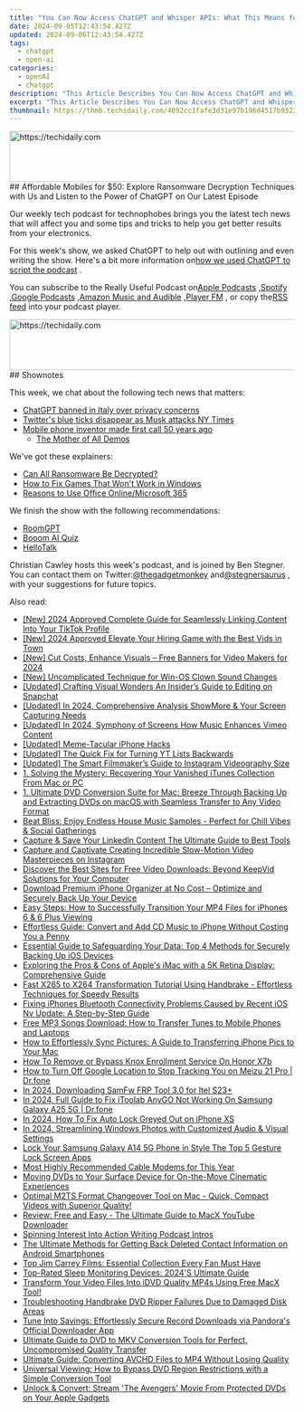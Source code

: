 ```yaml
---
title: "You Can Now Access ChatGPT and Whisper APIs: What This Means for Businesses"
date: 2024-09-05T12:43:54.427Z
updated: 2024-09-06T12:43:54.427Z
tags:
  - chatgpt
  - open-ai
categories:
  - openAI
  - chatgpt
description: "This Article Describes You Can Now Access ChatGPT and Whisper APIs: What This Means for Businesses"
excerpt: "This Article Describes You Can Now Access ChatGPT and Whisper APIs: What This Means for Businesses"
thumbnail: https://thmb.techidaily.com/4892cc1fafe3d31e97b196d4517b9323f9c488cf1481955b4a1bd1f77d8839e7.jpg
---
```


<!-- affiliate ads begin -->
<a href="https://ephamedtechinc.pxf.io/c/5597632/2137215/26400" target="_top" id="2137215">
  <img src="//a.impactradius-go.com/display-ad/26400-2137215" border="0" alt="https://techidaily.com" width="728" height="90"/>
</a>
<img height="0" width="0" src="https://ephamedtechinc.pxf.io/i/5597632/2137215/26400" style="position:absolute;visibility:hidden;" border="0" />
<!-- affiliate ads end -->
## Affordable Mobiles for $50: Explore Ransomware Decryption Techniques with Us and Listen to the Power of ChatGPT on Our Latest Episode

 Our weekly tech podcast for technophobes brings you the latest tech news that will affect you and some tips and tricks to help you get better results from your electronics.

 For this week's show, we asked ChatGPT to help out with outlining and even writing the show. Here's a bit more information on[how we used ChatGPT to script the podcast](https://www.makeuseof.com/i-used-chatgpt-to-script-a-podcast-heres-what-happened/) .

 You can subscribe to the Really Useful Podcast on[Apple Podcasts](https://podcasts.apple.com/gb/podcast/the-really-useful-podcast/id1437847131?mt=2) ,[Spotify](https://open.spotify.com/show/283gDxLd6OTNEpRq6tN7ha) ,[Google Podcasts](https://www.google.com/podcasts?feed=aHR0cHM6Ly9hbmNob3IuZm0vcy8zMWJlNDcwL3BvZGNhc3QvcnNz) ,[Amazon Music and Audible](https://music.amazon.co.uk/podcasts/20ab73d4-5da2-46c7-a17f-dc6eb39bdb48/The-Really-Useful-Podcast) ,[Player FM](https://player.fm/series/the-really-useful-podcast-2491856) , or copy the[RSS feed](https://feeds.transistor.fm/the-really-useful-podcast) into your podcast player.

<!-- affiliate ads begin -->
<a href="https://appsumo.8odi.net/c/5597632/2130875/7443" target="_top" id="2130875">
  <img src="//a.impactradius-go.com/display-ad/7443-2130875" border="0" alt="https://techidaily.com" width="728" height="90"/>
</a>
<img height="0" width="0" src="https://appsumo.8odi.net/i/5597632/2130875/7443" style="position:absolute;visibility:hidden;" border="0" />
<!-- affiliate ads end -->
## Shownotes

This week, we chat about the following tech news that matters:

* [ChatGPT banned in Italy over privacy concerns](https://www.bbc.co.uk/news/technology-65139406)
* [Twitter's blue ticks disappear as Musk attacks NY Times](https://www.bbc.co.uk/news/technology-65156216)
* [Mobile phone inventor made first call 50 years ago](https://www.bbc.co.uk/news/technology-65112048)  
  * [The Mother of All Demos](https://www.youtube.com/watch?v=B6rKUf9DWRI)

We've got these explainers:

* [Can All Ransomware Be Decrypted?](https://www.makeuseof.com/can-all-ransomware-be-decrypted/)
* [How to Fix Games That Won't Work in Windows](https://www.makeuseof.com/fix-games-not-working-windows/)
* [Reasons to Use Office Online/Microsoft 365](https://www.makeuseof.com/tag/dont-pay-word-5-reasons-use-office-online/)

We finish the show with the following recommendations:

* [RoomGPT](http://https://www.roomgpt.io/)
* [Booom AI Quiz](https://booom.ai/)
* [HelloTalk](https://www.hellotalk.com/?lang=en)

 Christian Cawley hosts this week's podcast, and is joined by Ben Stegner. You can contact them on Twitter:[@thegadgetmonkey](https://twitter.com/thegadgetmonkey) and[@stegnersaurus](https://twitter.com/stegnersaurus) , with your suggestions for future topics.


<ins class="adsbygoogle"
     style="display:block"
     data-ad-format="autorelaxed"
     data-ad-client="ca-pub-7571918770474297"
     data-ad-slot="1223367746"></ins>



<ins class="adsbygoogle"
     style="display:block"
     data-ad-client="ca-pub-7571918770474297"
     data-ad-slot="8358498916"
     data-ad-format="auto"
     data-full-width-responsive="true"></ins>

<span class="atpl-alsoreadstyle">Also read:</span>
<div><ul>
<li><a href="https://fox-friendly.techidaily.com/new-2024-approved-complete-guide-for-seamlessly-linking-content-into-your-tiktok-profile/"><u>[New] 2024 Approved  Complete Guide for Seamlessly Linking Content Into Your TikTok Profile</u></a></li>
<li><a href="https://youtube-sure.techidaily.com/024-approved-elevate-your-hiring-game-with-the-best-vids-in-town/"><u>[New] 2024 Approved  Elevate Your Hiring Game with the Best Vids in Town</u></a></li>
<li><a href="https://youtube-data.techidaily.com/ut-costs-enhance-visuals-free-banners-for-video-makers-for-2024/"><u>[New] Cut Costs, Enhance Visuals – Free Banners for Video Makers for 2024</u></a></li>
<li><a href="https://some-guidance.techidaily.com/new-uncomplicated-technique-for-win-os-clown-sound-changes/"><u>[New] Uncomplicated Technique for Win-OS Clown Sound Changes</u></a></li>
<li><a href="https://snapchat-videos.techidaily.com/updated-crafting-visual-wonders-an-insiders-guide-to-editing-on-snapchat/"><u>[Updated] Crafting Visual Wonders  An Insider’s Guide to Editing on Snapchat</u></a></li>
<li><a href="https://visual-screen-recording.techidaily.com/updated-in-2024-comprehensive-analysis-showmore-and-your-screen-capturing-needs/"><u>[Updated] In 2024, Comprehensive Analysis  ShowMore & Your Screen Capturing Needs</u></a></li>
<li><a href="https://vimeo-videos.techidaily.com/updated-in-2024-symphony-of-screens-how-music-enhances-vimeo-content/"><u>[Updated] In 2024, Symphony of Screens  How Music Enhances Vimeo Content</u></a></li>
<li><a href="https://extra-support.techidaily.com/updated-meme-tacular-iphone-hacks/"><u>[Updated] Meme-Tacular iPhone Hacks</u></a></li>
<li><a href="https://youtube-blog.techidaily.com/ed-the-quick-fix-for-turning-yt-lists-backwards/"><u>[Updated] The Quick Fix for Turning YT Lists Backwards</u></a></li>
<li><a href="https://instagram-video-files.techidaily.com/updated-the-smart-filmmakers-guide-to-instagram-videography-size/"><u>[Updated] The Smart Filmmaker’s Guide to Instagram Videography Size</u></a></li>
<li><a href="https://tech-revival.techidaily.com/1-solving-the-mystery-recovering-your-vanished-itunes-collection-from-mac-or-pc/"><u>1. Solving the Mystery: Recovering Your Vanished iTunes Collection From Mac or PC</u></a></li>
<li><a href="https://tech-revival.techidaily.com/1-ultimate-dvd-conversion-suite-for-mac-breeze-through-backing-up-and-extracting-dvds-on-macos-with-seamless-transfer-to-any-video-format/"><u>1. Ultimate DVD Conversion Suite for Mac: Breeze Through Backing Up and Extracting DVDs on macOS with Seamless Transfer to Any Video Format</u></a></li>
<li><a href="https://tech-revival.techidaily.com/beat-bliss-enjoy-endless-house-music-samples-perfect-for-chill-vibes-and-social-gatherings/"><u>Beat Bliss: Enjoy Endless House Music Samples - Perfect for Chill Vibes & Social Gatherings</u></a></li>
<li><a href="https://fox-http.techidaily.com/capture-and-save-your-linkedin-content-the-ultimate-guide-to-best-tools/"><u>Capture & Save Your LinkedIn Content  The Ultimate Guide to Best Tools</u></a></li>
<li><a href="https://instagram-videos.techidaily.com/capture-and-captivate-creating-incredible-slow-motion-video-masterpieces-on-instagram/"><u>Capture and Captivate  Creating Incredible Slow-Motion Video Masterpieces on Instagram</u></a></li>
<li><a href="https://tech-revival.techidaily.com/discover-the-best-sites-for-free-video-downloads-beyond-keepvid-solutions-for-your-computer/"><u>Discover the Best Sites for Free Video Downloads: Beyond KeepVid Solutions for Your Computer</u></a></li>
<li><a href="https://tech-revival.techidaily.com/download-premium-iphone-organizer-at-no-cost-optimize-and-securely-back-up-your-device/"><u>Download Premium iPhone Organizer at No Cost – Optimize and Securely Back Up Your Device</u></a></li>
<li><a href="https://tech-revival.techidaily.com/easy-steps-how-to-successfully-transition-your-mp4-files-for-iphones-6-and-6-plus-viewing/"><u>Easy Steps: How to Successfully Transition Your MP4 Files for iPhones 6 & 6 Plus Viewing</u></a></li>
<li><a href="https://tech-revival.techidaily.com/effortless-guide-convert-and-add-cd-music-to-iphone-without-costing-you-a-penny/"><u>Effortless Guide: Convert and Add CD Music to iPhone Without Costing You a Penny</u></a></li>
<li><a href="https://tech-revival.techidaily.com/essential-guide-to-safeguarding-your-data-top-4-methods-for-securely-backing-up-ios-devices/"><u>Essential Guide to Safeguarding Your Data: Top 4 Methods for Securely Backing Up iOS Devices</u></a></li>
<li><a href="https://tech-revival.techidaily.com/exploring-the-pros-and-cons-of-apples-imac-with-a-5k-retina-display-comprehensive-guide/"><u>Exploring the Pros & Cons of Apple's iMac with a 5K Retina Display: Comprehensive Guide</u></a></li>
<li><a href="https://tech-revival.techidaily.com/fast-x265-to-x264-transformation-tutorial-using-handbrake-effortless-techniques-for-speedy-results/"><u>Fast X265 to X264 Transformation Tutorial Using Handbrake - Effortless Techniques for Speedy Results</u></a></li>
<li><a href="https://tech-revival.techidaily.com/fixing-iphones-bluetooth-connectivity-problems-caused-by-recent-ios-nv-update-a-step-by-step-guide/"><u>Fixing iPhones Bluetooth Connectivity Problems Caused by Recent iOS Nv Update: A Step-by-Step Guide</u></a></li>
<li><a href="https://tech-revival.techidaily.com/free-mp3-songs-download-how-to-transfer-tunes-to-mobile-phones-and-laptops/"><u>Free MP3 Songs Download: How to Transfer Tunes to Mobile Phones and Laptops</u></a></li>
<li><a href="https://tech-revival.techidaily.com/how-to-effortlessly-sync-pictures-a-guide-to-transferring-iphone-pics-to-your-mac/"><u>How to Effortlessly Sync Pictures: A Guide to Transferring iPhone Pics to Your Mac</u></a></li>
<li><a href="https://unlock-android.techidaily.com/how-to-remove-or-bypass-knox-enrollment-service-on-honor-x7b-by-drfone-android/"><u>How To Remove or Bypass Knox Enrollment Service On Honor X7b</u></a></li>
<li><a href="https://android-location-track.techidaily.com/how-to-turn-off-google-location-to-stop-tracking-you-on-meizu-21-pro-drfone-by-drfone-virtual-android/"><u>How to Turn Off Google Location to Stop Tracking You on Meizu 21 Pro | Dr.fone</u></a></li>
<li><a href="https://unlock-android.techidaily.com/in-2024-downloading-samfw-frp-tool-30-for-itel-s23plus-by-drfone-android/"><u>In 2024, Downloading SamFw FRP Tool 3.0 for Itel S23+</u></a></li>
<li><a href="https://review-topics.techidaily.com/in-2024-full-guide-to-fix-itoolab-anygo-not-working-on-samsung-galaxy-a25-5g-drfone-by-drfone-virtual-android/"><u>In 2024, Full Guide to Fix iToolab AnyGO Not Working On Samsung Galaxy A25 5G | Dr.fone</u></a></li>
<li><a href="https://ios-unlock.techidaily.com/in-2024-how-to-fix-auto-lock-greyed-out-on-iphone-xs-by-drfone-ios/"><u>In 2024, How To Fix Auto Lock Greyed Out on iPhone XS</u></a></li>
<li><a href="https://some-approaches.techidaily.com/in-2024-streamlining-windows-photos-with-customized-audio-and-visual-settings/"><u>In 2024, Streamlining Windows Photos with Customized Audio & Visual Settings</u></a></li>
<li><a href="https://android-unlock.techidaily.com/lock-your-samsung-galaxy-a14-5g-phone-in-style-the-top-5-gesture-lock-screen-apps-by-drfone-android/"><u>Lock Your Samsung Galaxy A14 5G Phone in Style The Top 5 Gesture Lock Screen Apps</u></a></li>
<li><a href="https://buynow-marvelous.techidaily.com/most-highly-recommended-cable-modems-for-this-year/"><u>Most Highly Recommended Cable Modems for This Year</u></a></li>
<li><a href="https://tech-revival.techidaily.com/moving-dvds-to-your-surface-device-for-on-the-move-cinematic-experiences/"><u>Moving DVDs to Your Surface Device for On-the-Move Cinematic Experiences</u></a></li>
<li><a href="https://tech-revival.techidaily.com/optimal-m2ts-format-changeover-tool-on-mac-quick-compact-videos-with-superior-quality/"><u>Optimal M2TS Format Changeover Tool on Mac - Quick, Compact Videos with Superior Quality!</u></a></li>
<li><a href="https://tech-revival.techidaily.com/review-free-and-easy-the-ultimate-guide-to-macx-youtube-downloader/"><u>Review: Free and Easy - The Ultimate Guide to MacX YouTube Downloader</u></a></li>
<li><a href="https://extra-resources.techidaily.com/spinning-interest-into-action-writing-podcast-intros/"><u>Spinning Interest Into Action  Writing Podcast Intros</u></a></li>
<li><a href="https://tech-renaissance.techidaily.com/the-ultimate-methods-for-getting-back-deleted-contact-information-on-android-smartphones/"><u>The Ultimate Methods for Getting Back Deleted Contact Information on Android Smartphones</u></a></li>
<li><a href="https://tech-revival.techidaily.com/top-jim-carrey-films-essential-collection-every-fan-must-have/"><u>Top Jim Carrey Films: Essential Collection Every Fan Must Have</u></a></li>
<li><a href="https://buynow-tips.techidaily.com/top-rated-sleep-monitoring-devices-2024s-ultimate-guide/"><u>Top-Rated Sleep Monitoring Devices: 2024'S Ultimate Guide</u></a></li>
<li><a href="https://tech-revival.techidaily.com/transform-your-video-files-into-idvd-quality-mp4s-using-free-macx-tool/"><u>Transform Your Video Files Into iDVD Quality MP4s Using Free MacX Tool!</u></a></li>
<li><a href="https://tech-revival.techidaily.com/troubleshooting-handbrake-dvd-ripper-failures-due-to-damaged-disk-areas/"><u>Troubleshooting Handbrake DVD Ripper Failures Due to Damaged Disk Areas</u></a></li>
<li><a href="https://tech-revival.techidaily.com/tune-into-savings-effortlessly-secure-record-downloads-via-pandoras-official-downloader-app/"><u>Tune Into Savings: Effortlessly Secure Record Downloads via Pandora's Official Downloader App</u></a></li>
<li><a href="https://tech-revival.techidaily.com/ultimate-guide-to-dvd-to-mkv-conversion-tools-for-perfect-uncompromised-quality-transfer/"><u>Ultimate Guide to DVD to MKV Conversion Tools for Perfect, Uncompromised Quality Transfer</u></a></li>
<li><a href="https://tech-revival.techidaily.com/ultimate-guide-converting-avchd-files-to-mp4-without-losing-quality/"><u>Ultimate Guide: Converting AVCHD Files to MP4 Without Losing Quality</u></a></li>
<li><a href="https://tech-revival.techidaily.com/universal-viewing-how-to-bypass-dvd-region-restrictions-with-a-simple-conversion-tool/"><u>Universal Viewing: How to Bypass DVD Region Restrictions with a Simple Conversion Tool</u></a></li>
<li><a href="https://tech-revival.techidaily.com/unlock-and-convert-stream-the-avengers-movie-from-protected-dvds-on-your-apple-gadgets/"><u>Unlock & Convert: Stream 'The Avengers' Movie From Protected DVDs on Your Apple Gadgets</u></a></li>
</ul></div>
